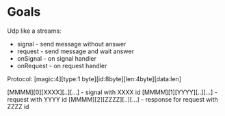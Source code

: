 Goals
=====

Udp like a streams:
- signal - send message without answer
- request - send message and wait answer
- onSignal - on signal handler
- onRequest - on request handler


Protocol:
[magic:4][type:1 byte][id:8byte][len:4byte][data:len]

[MMMM][0][XXXX][..][...] - signal with XXXX id
[MMMM][1][YYYY][..][...] - request with YYYY id
[MMMM][2][ZZZZ][..][...] - response for request with ZZZZ id